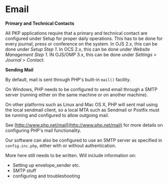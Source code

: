 # Email

**Primary and Technical Contacts**

All PKP applications require that a primary and technical contact are configured under Setup for proper  daily operations. This has to be done for every journal, press or conference on the system. In OJS 2.x, this can be done under _Setup Step 1_. In OCS 2.x, this can be done under _Website Management Step 1_. IN OJS/OMP 3.x, this can be done under _Settings &gt; Journal &gt; Contact_.

**Sending Mail**

By default, mail is sent through PHP's built-in `mail()` facility.

On Windows, PHP needs to be configured to send email through a SMTP server \(running either on the same machine or on another machine\).

On other platforms such as Linux and Mac OS X, PHP will sent mail using the local sendmail client, so a local MTA such as Sendmail or Postfix must be running and configured to allow outgoing mail.

See [http://www.php.net/mail](http://www.php.net/mail) for more details on configuring PHP's mail functionality.

Our software can also be configured to use an SMTP server as specified in `config.inc.php`, either with or without authentication.



More here still needs to be written. Will include information on: 

* Setting up envelope\_sender etc.
* SMTP stuff
* configuring and troubleshooting



